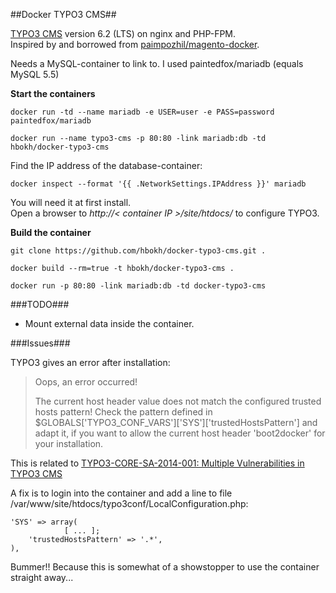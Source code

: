 ##Docker TYPO3 CMS##

[TYPO3 CMS](http://typo3.org/typo3-cms/) version 6.2 (LTS) on nginx and PHP-FPM.  
Inspired by and borrowed from [paimpozhil/magento-docker](https://registry.hub.docker.com/u/paimpozhil/magento-docker/).

Needs a MySQL-container to link to.
I used paintedfox/mariadb (equals MySQL 5.5)

**Start the containers**

```docker run -td --name mariadb -e USER=user -e PASS=password  paintedfox/mariadb```

```docker run --name typo3-cms -p 80:80 -link mariadb:db -td hbokh/docker-typo3-cms```

Find the IP address of the database-container:

```docker inspect --format '{{ .NetworkSettings.IPAddress }}' mariadb```

You will need it at first install.  
Open a browser to *http://< container IP >/site/htdocs/* to configure TYPO3.


**Build the container**

`git clone https://github.com/hbokh/docker-typo3-cms.git .`

`docker build --rm=true -t hbokh/docker-typo3-cms .`

`docker run -p 80:80 -link mariadb:db -td docker-typo3-cms`


###TODO###

- Mount external data inside the container.

###Issues###

TYPO3 gives an error after installation:


> Oops, an error occurred!
> 
> The current host header value does not match the configured trusted hosts pattern! Check the pattern defined in $GLOBALS['TYPO3_CONF_VARS']['SYS']['trustedHostsPattern'] and adapt it, if you want to allow the current host header 'boot2docker' for your installation.

This is related to [TYPO3-CORE-SA-2014-001: Multiple Vulnerabilities in TYPO3 CMS](http://typo3.org/teams/security/security-bulletins/typo3-core/typo3-core-sa-2014-001/)

A fix is to login into the container and add a line to file /var/www/site/htdocs/typo3conf/LocalConfiguration.php:

	'SYS' => array(
                [ ... ];
		'trustedHostsPattern' => '.*',
	),

Bummer!! Because this is somewhat of a showstopper to use the container straight away...
